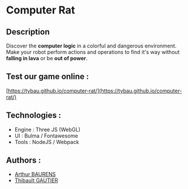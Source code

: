 # Computer Rat

## Description

Discover the **computer logic** in a colorful and dangerous environment.
Make your robot perform actions and operations to find it's way without **falling in lava** or be **out of power**.

## Test our game online :
[https://tybau.github.io/computer-rat/](https://tybau.github.io/computer-rat/)

## Technologies : 

- Engine : Three JS (WebGL)
- UI : Bulma / Fontawesome
- Tools : NodeJS / Webpack

## Authors : 

- [Arthur BAURENS](https://github.com/abaurens)
- [Thibault GAUTIER](https://github.com/Tybau)
